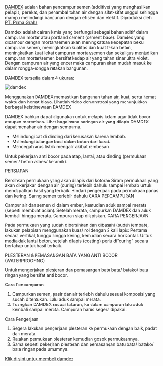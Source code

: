 [DAMDEX](https://tokobangunanku.id/product/damdex) adalah bahan pencampur semen (additive) yang menghasilkan pelapis, perekat, dan penambal tahan air dengan sifat-sifat unggul sehingga mampu melindungi bangunan dengan efisien dan efektif. Diproduksi oleh [PT. Prima Graha](www.damdexindonesia.com)

Damdex adalah cairan kimia yang berfungsi sebagai bahan aditif dalam campuran mortar atau portland cement (cement base). Damdex yang dicampur dengan mortar/semen akan meningkatkan kecepatan beku campuran semen, meningkatkan kualitas dan kuat tekan beton, meningkatkan kuat lekat campuran mortar/semen dan sekaligus menjadikan campuran mortar/semen bersifat kedap air yang tahan sinar ultra violet. Dengan campuran air yang encer maka campuran akan mudah masuk ke dalam rongga-rongga retakan bangunan.


DAMDEX tersedia dalam 4 ukuran:

![damdex](http://www.damdexindonesia.com/assets/gallery/damdex_ukuran_botol.jpg)

Menggunakan DAMDEX memastikan bangunan tahan air, kuat, serta hemat waktu dan hemat biaya. Lihatlah video demonstrasi yang menunjukkan berbagai keistimewaan DAMDEX

DAMDEX  bahkan dapat digunakan untuk melapis kolam agar tidak bocor ataupun merembes. Lihat bagaimana saringan air yang dilapis DAMDEX dapat menahan air dengan sempurna.

- Melindungi cat di dinding dari kerusakan karena lembab.
- Melindungi tulangan besi dalam beton dari karat.
- Mencegah arus listrik mengalir akibat rembesan.

Untuk pekerjaan anti bocor pada atap, lantai, atau dinding (permukaan semen/ beton asbes/ keramik).

PERSIAPAN

Bersihkan permukaan yang akan dilapis dari kotoran
Siram permukaan yang akan dikerjakan dengan air (curing) terlebih dahulu sampai lembab untuk mendapatkan hasil yang terbaik. Hindari pengerjaan pada permukaan panas dan kering.
Saring semen terlebih dahulu
CARA PERCAMPURAN

Campur air dan semen di dalam ember, kemudian aduk sampai merata (seperti membuat acian). 
Setelah merata, campurkan DAMDEX dan aduk  kembali hingga merata. Campuran siap dilapiskan. 
CARA PENGERJAAN

Pada permukaan yang sudah dibersihkan dan dibasahi (sudah lembab), lakukan pelapisan menggunakan kuas/ rol dengan 2 kali lapis: Pertama secara vertikal, tunggu hingga kering, kemudian secara horizontal.
Untuk media dak lantai beton, setelah dilapis (coating) perlu di”curing” secara bertahap untuk hasil terbaik.

PLESTERAN & PEMASANGAN BATA YANG ANTI BOCOR (WATERPROOFING)

Untuk mengerjakan plesteran dan pemasangan batu bata/ batako/ bata ringan yang bersifat anti bocor.

Cara Pencampuran

1. Campurkan semen, pasir dan air terlebih dahulu sesuai komposisi yang sudah ditentukan. Lalu aduk sampai merata.
2. Tuangkan DAMDEX  sesuai takaran, ke dalam campuran lalu aduk kembali sampai merata. Campuran harus segera dipakai.

Cara Pengerjaan

1. Segera lakukan pengerjaan plesteran ke permukaan dengan baik, padat dan merata.
2. Ratakan permukaan plesteran kemudian gosok permukaannya.
3. Sama seperti pekerjaan plesteran dan pemasangan batu bata/ batako/ bata ringan pada umumnya.

[Klik di sini untuk membeli damdex](https://tokobangunanku.id/product/damdex)
